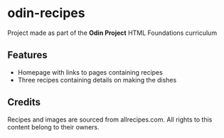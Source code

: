 # odin-recipes
Project made as part of the __Odin Project__ HTML Foundations curriculum

## Features
- Homepage with links to pages containing recipes
- Three recipes containing details on making the dishes

## Credits
Recipes and images are sourced from allrecipes.com. All rights to this content belong to their owners.
